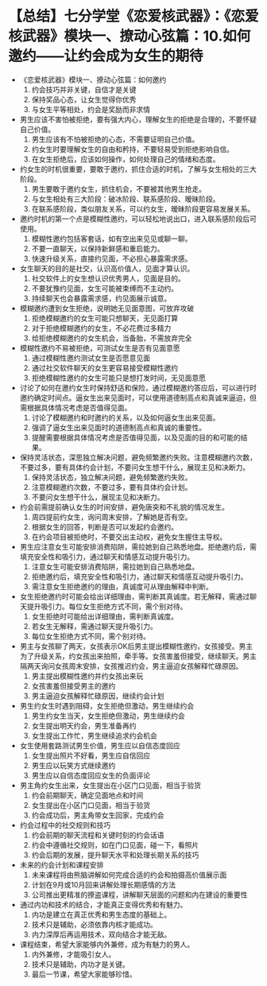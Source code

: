 # 【总结】七分学堂《恋爱核武器》：《恋爱核武器》模块一、撩动心弦篇：10.如何邀约——让约会成为女生的期待

-   《恋爱核武器》模块一、撩动心弦篇：如何邀约
    1.  约会技巧并非关键，自信才是关键
    2.  保持奖品心态，让女生觉得你优秀
    3.  与女生平等相处，约会是奖励而非求情
-   男生应该不害怕被拒绝，要有强大内心，理解女生的拒绝是合理的，不要怀疑自己价值。
    1.  男生应该有不怕被拒绝的心态，不需要证明自己价值。
    2.  约女生时要理解女生的自由和矜持，不要轻易受到拒绝影响自信。
    3.  在女生拒绝后，应该如何操作，如何处理自己的情绪和态度。
-   约女生的时机很重要，要敢于邀约，抓住合适的时机，了解与女生相处的三大阶段。
    1.  男生要敢于邀约女生，抓住机会，不要被其他男生抢走。
    2.  与女生相处有三大阶段：破冰阶段、联系感阶段、暧昧阶段。
    3.  在联系感阶段，类似朋友关系，可以约女生，暧昧阶段更容易发展关系。
-   邀约时机的第一个点是模糊性邀约，可以轻松地说出口，进入联系感阶段后可使用。
    1.  模糊性邀约包括客套话，如有空出来见见或聊一聊。
    2.  不要一直聊天，以保持新鲜感和重启能力。
    3.  快速升级关系，直接约见面，不必担心暴露需求感。
-   女生聊天的目的是社交，认识高价值人，见面才算认识。
    1.  社交软件上的女生想认识优秀男人，见面是目的。
    2.  不要犹豫约见面，女生可能被束缚而不主动约。
    3.  持续聊天也会暴露需求感，约见面展示诚意。
-   模糊邀约遭到女生拒绝，说明她无见面意图，可放弃攻破
    1.  拒绝模糊邀约的女生可能只想聊天，无见面打算
    2.  对于拒绝模糊邀约的女生，不必花费过多精力
    3.  给拒绝模糊邀约的女生机会，当备胎，不需放弃完全
-   模糊性邀约不易被拒绝，可测试女生是否有见面意愿
    1.  通过模糊性邀约测试女生是否愿意见面
    2.  通过社交软件聊天的女生更容易接受模糊性邀约
    3.  拒绝模糊性邀约的女生可能只是想打发时间，无见面意愿
-   讨论了如何在邀约女生时保持舒适和保险，通过模糊邀约答应后，可以进行时邀约确定时间点。逼女生出来见面时，可以使用道德制高点和真诚来逼迫，但需根据具体情况考虑是否值得见面。
    1.  讨论了模糊邀约和时邀约的关系，以及如何逼女生出来见面。
    2.  强调了逼女生出来见面时的道德制高点和真诚的重要性。
    3.  提醒需要根据具体情况考虑是否值得见面，以及见面的目的和可能的结果。
-   保持灵活状态，深思独立解决问题，避免频繁邀约失败。注意模糊邀约次数，不要过多，要有具体约会计划，不要问女生想干什么，展现主见和决断力。
    1.  保持灵活状态，独立解决问题，避免频繁邀约失败。
    2.  注意模糊邀约次数，不要过多，要有具体约会计划。
    3.  不要问女生想干什么，展现主见和决断力。
-   约会前需提前确认女生的时间安排，避免唐突和不礼貌的情况发生。
    1.  周四提前约女生，询问周末安排，了解她是否有空。
    2.  根据女生的回答，判断是否可以发起约会邀约。
    3.  在约会项目被拒绝时，不要交出主动权，避免女生握住主导权。
-   男生应注意女生可能安排消费陷阱，需拉她到自己熟悉地盘。拒绝邀约后，需填充安全性和吸引力，通过聊天和情感互动提升吸引力。
    1.  注意女生可能安排消费陷阱，需拉她到自己熟悉地盘。
    2.  拒绝邀约后，填充安全性和吸引力，通过聊天和情感互动提升吸引力。
    3.  需注意女生拒绝邀约的理由，真诚度可从理由解释中判断。
-   女生拒绝邀约时可能会给出详细理由，需判断其真诚度。若无解释，需通过聊天提升吸引力。每位女生拒绝方式不同，需个别对待。
    1.  女生拒绝时可能给出详细理由，需判断真诚度。
    2.  若女生无解释，需通过聊天提升吸引力。
    3.  每位女生拒绝方式不同，需个别对待。
-   男主与女孩聊了两天，女孩表示OK后男主提出模糊性邀约，女孩接受。男主为了升级关系，约女孩出来拍照，牵手等。女孩害羞但接受，继续聊天。男主隔两天询问女孩周末安排，女孩推迟约会，男主逼迫女孩解释忙碌原因。
    1.  男主提出模糊性邀约并约女孩出来玩
    2.  女孩害羞但接受男主的邀约
    3.  男主逼迫女孩解释忙碌原因，继续约会计划
-   男生约女生时遇到阻碍，女生拒绝但激动，男生继续约会
    1.  男生约女生当天，女生拒绝但激动，男生继续约会
    2.  女生提出明天约会，男生准备再约
    3.  女生提出工作忙，男生继续追求约会机会
-   女生使用套路测试男生价值，男生应以自信态度回应
    1.  女生提出照片不好看，男生应自信回应
    2.  男生应以玩笑方式继续邀约
    3.  男生应以自信态度回应女生的负面评论
-   男主角约女生出来，女生提出在小区门口见面，相当于验货
    1.  约会前期聊天，确定见面地点和时间
    2.  女生提出在小区门口见面，相当于验货
    3.  约会成功后，男主角带女生回家，完成约会
-   约会过程中的社交规则和技巧
    1.  约会前期的聊天流程和关键时刻的约会话语
    2.  约会中遵循社交规则，如在门口见面，碰一下，看照片
    3.  约会后期的发展，提升聊天水平和处理长期关系的技巧
-   未来的约会计划和课程安排
    1.  未来课程将由熊脑讲解如何完成合适的约会和拍摄高价值展示面
    2.  计划在9月或10月回来讲解处理长期感情的方法
    3.  公司推出更精准的撩盗课程，讲解聊天层面的问题和内在建设的重要性
-   通过内功和技术的结合，才能真正变得优秀和有魅力。
    1.  内功是建立在真正优秀和男生态度的基础上。
    2.  技术只是辅助，必须依靠内核才能成功。
    3.  内力深厚后再运用技术，双向结合才能无敌。
-   课程结束，希望大家能够内外兼修，成为有魅力的男人。
    1.  内外兼修，才能吸引女人。
    2.  技术只是辅助，内功才是关键。
    3.  最后一节课，希望大家能够珍惜。